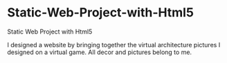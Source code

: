 # Static-Web-Project-with-Html5
Static Web Project with Html5

I designed a website by bringing together the virtual architecture pictures I designed on a virtual game.
All decor and pictures belong to me. 
